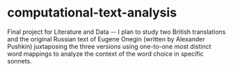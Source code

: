 # computational-text-analysis

Final project for Literature and Data -- I plan to study two British translations and the original Russian text of Eugene Onegin (written by Alexander Pushkin) juxtaposing the three versions using one-to-one most distinct word mappings to analyze the context of the word choice in specific sonnets.

